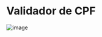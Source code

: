 # Validador de CPF
 
![image](https://user-images.githubusercontent.com/79026025/124529458-0c611080-dde1-11eb-918e-15458458a89a.png)
